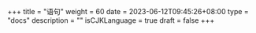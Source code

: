 +++
title = "语句"
weight = 60
date = 2023-06-12T09:45:26+08:00
type = "docs"
description = ""
isCJKLanguage = true
draft = false
+++